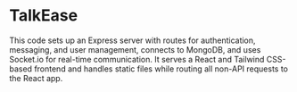 # TalkEase
This code sets up an Express server with routes for authentication, messaging, and user management, connects to MongoDB, and uses Socket.io for real-time communication. It serves a React and Tailwind CSS-based frontend and handles static files while routing all non-API requests to the React app.
